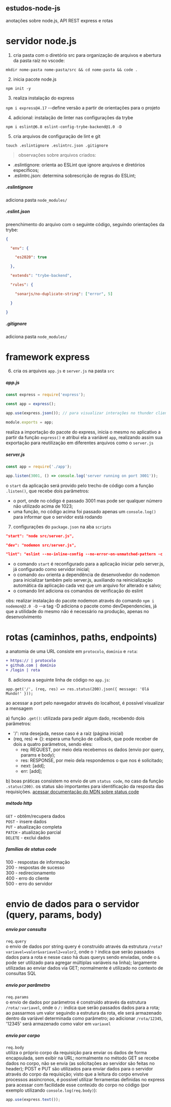 ## estudos-node-js
anotações sobre node.js, API REST express e rotas

# servidor node.js
1) cria pasta com o diretório src para organização de arquivos e abertura da pasta raíz no vscode: 

`mkdir nome-pasta nome-pasta/src && cd nome-pasta && code .`

2) inicia pacote node.js

`npm init -y`

3) realiza instalação do express

`npm i express@4.17` --define versão a partir de orientações para o projeto

4) adicional: instalação de linter nas configurações da trybe

`npm i eslint@6.8 eslint-config-trybe-backend@1.0 -D`

5) cria arquivos de configuração de lint e git

`touch .eslintignore .eslintrc.json .gitignore`

> observações sobre arquivos criados:
- .eslintignore: orienta ao ESLint que ignore arquivos e diretórios específicos;
- .eslintrc.json: determina sobrescrição de regras do ESLint;

##### .eslintignore
adiciona pasta `node_modules/`

##### .eslint.json
preenchimento do arquivo com o seguinte código, seguindo orientações da trybe:

```json
{

  "env": {

    "es2020": true

  },

  "extends": "trybe-backend",

  "rules": {

    "sonarjs/no-duplicate-string": ["error", 5]

  }

}
```
##### .gitignore
adiciona pasta `node_modules/`

# framework express
6) cria os arquivos `app.js` e `server.js` na pasta `src`

##### app.js
```js
const express = require('express');

const app = express();

app.use(express.json()); // para visualizar interações no thunder client, [add info]

module.exports = app;
```
realiza a importação do pacote do express, inicia o mesmo no aplicativo a partir da função `express()` e atribui ela a variável `app`, realizando assim sua exportação para reutilização em diferentes arquivos como o `server.js`

##### server.js
```js
const app = require('./app');

app.listen(3001, () => console.log('server running on port 3001'));
```
o `start` da aplicação será provido pelo trecho de código com a função `.listen()`, que recebe dois parâmetros:
- o port, onde no código é passado 3001 mas pode ser qualquer número não utilizado acima de 1023;
- uma função, no código acima foi passado apenas um `console.log()` para informar que o servidor está rodando

7) configurações do `package.json` na aba `scripts`
```json
"start": "node src/server.js",

"dev": "nodemon src/server.js",

"lint": "eslint --no-inline-config --no-error-on-unmatched-pattern -c .eslintrc.json ."
```
- o comando `start` é reconfigurado para a aplicação iniciar pelo server.js, já configurado como servidor inicial;
- o comando `dev` orienta a dependência de desenvolvedor do nodemon para inicializar também pelo server.js, auxiliando na reinicialização automática da aplicação cada vez que um arquivo for alterado e salvo;
- o comando lint adiciona os comandos de verificação do eslint

obs: realizar instalação do pacote nodemon através do comando `npm i nodemon@2.0 -D` --a tag -D adiciona o pacote como devDependencies, já que a utilidade do mesmo não é necessário na produção, apenas no desenvolvimento

# rotas (caminhos, paths, endpoints)
a anatomia de uma URL consiste em `protocolo`, `domínio` e `rota`:
```diff
+ https:// | protocolo
+ github.com | domínio
+ /login | rota
```

8) adiciona a seguinte linha de código no `app.js`:

`app.get('/', (req, res) => res.status(200).json({ message: 'Olá Mundo!' }));`

ao acessar a port pelo navegador através do localhost, é possível visualizar a mensagem

a) função `.get()`: utilizada para pedir algum dado, recebendo dois parâmetros:
  - '/': rota desejada, nesse caso é a raíz (página inicial)
  - (req, res) => {}: espera uma função de callback, que pode receber de dois a quatro parâmetros, sendo eles:
    - req: REQUEST, por meio dela recebemos os dados (envio por query, params e body);
    - res: RESPONSE, por meio dela respondemos o que nos é solicitado;
    - next: [add];
    - err: [add];

b) boas práticas consistem no envio de um `status code`, no caso da função `.status(200)`. os status são importantes para identificação da resposta das requisições. [acessar documentação do MDN sobre status code](https://developer.mozilla.org/en-US/docs/Web/HTTP/Status)

##### método http
```GET``` - obtêm/recupera dados <br />
```POST``` - insere dados <br />
```PUT``` - atualização completa <br />
```PATCH``` - atualização parcial <br />
```DELETE``` - exclui dados <br />

##### famílias de status code
100 - respostas de informação <br />
200 - respostas de sucesso <br />
300 - redirecionamento <br />
400 - erro do cliente <br />
500 - erro do servidor <br />

# envio de dados para o servidor (query, params, body)
##### envio por consulta
```req.query``` <br />
o envio de dados por string query é construído através da estrutura ```/rota?variavel=valor&variavel2=valor2```, onde o ```?``` indica que serão passados dados para a rota e nesse caso há duas querys sendo enviadas, onde o ```&``` pode ser utilizado para agregar múltiplas variáveis na linha);
largamente utilizadas ao enviar dados via GET;
normalmente é utilizado no contexto de consultas SQL <br />

##### envio por parâmetro
```req.params``` <br />
o envio de dados por parâmetros é construído através da estrutura ```/rota/:variavel```, onde o ```/:``` indica que serão passados dados para a rota;
ao passarmos um valor seguindo a estrutura da rota, ele será armazenado dentro da variável determinada como parâmetro;
ao adicionar ```/rota/12345```, '12345' será armazenado como valor em ```variavel``` <br />

##### envio por corpo
```req.body``` <br />
utiliza o próprio corpo da requisição para enviar os dados de forma encapsulada, sem exibir na URL;
normalmente no método GET se recebe dados no corpo, não se envia (as solicitações ao servidor são feitas no header);
POST e PUT são utilizados para enviar dados para o servidor através do corpo da requisição;
visto que a leitura do corpo envolve processos assíncronos, é possível utilizar ferramentas definidas no express para acessar com facilidade esse conteúdo do corpo no código (por exemplo utilizando ```console.log(req.body)```):
```js
app.use(express.text());
```
